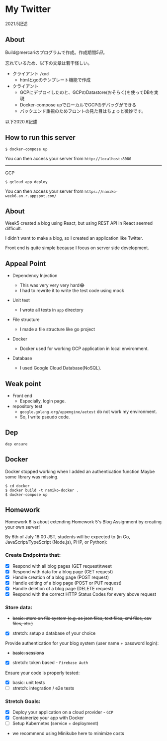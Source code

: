 # My Twitter

2021.5記述
## About
Build@mercariのプログラムで作成。作成期間*5日*。

忘れているため、以下の文章は若干怪しい。

- クライアント `/cmd`
  - htmlとgoのテンプレート機能で作成
- クライアント
  - GCPにデプロイしたのと、GCPのDatastore(おそらく)を使ってDBを実現
  - Docker-compose upでローカルでGCPのデバッグができる
  - バックエンド重視のためフロントの見た目はちょっと微妙です。


以下2020.6記述
## How to run this server

```
$ docker-compose up
```

You can then access your server from `http://localhost:8080`

---------------------------------------
GCP 

```
$ gcloud app deploy
```

You can then access your server from `https://namiko-week6.an.r.appspot.com/`

## About
Week5 created a blog using React, but using REST API in React seemed difficult.

I didn't want to make a blog, so I created an application like Twitter.

Front end is quite simple because I focus on server side development.

## Appeal Point
- Dependency Injection
  - This was very very very hard😂
  - I had to rewrite it to write the test code using mock

- Unit test
  - I wrote all tests in `app` directory

- File structure
  - I made a file structure like go project

- Docker
  - Docker used for working GCP application in local environment.

- Database
  - I used Google Cloud Database(NoSQL).


## Weak point
- Front end
  - Especially, login page.
- repository test
  - `google.golang.org/appengine/aetest` do not work my environment.
  - So, I write pseudo code.


## Dep
```
dep ensure
```

## Docker

Docker stopped working when I added an authentication function
Maybe some library was missing.

```
$ cd docker
$ docker build -t namiko-docker .
$ docker-compose up
```

## Homework
Homework 6 is about extending Homework 5's Blog Assignment by creating your own server!

By 6th of July 16:00 JST, students will be expected to (in Go, JavaScript/TypeScript (Node.js), PHP, or Python):

### Create Endpoints that:

- [x] Respond with all blog pages (GET request)tweet
- [x] Respond with data for a blog page (GET request)
- [x] Handle creation of a blog page (POST request)
- [x] Handle editing of a blog page (POST or PUT request)
- [x] Handle deletion of a blog page (DELETE request)
- [x] Respond with the correct HTTP Status Codes for every above request

### Store data:
- ~~basic: store on file system (e.g. as json files, text files, xml files, csv files, etc.)~~
- [x] stretch: setup a database of your choice

Provide authentication for your blog system (user name + password login):
- ~~basic: sessions~~
- [x] stretch: token based -  `Firebase Auth` 

Ensure your code is properly tested:
- [x] basic: unit tests
- [ ] stretch: integration / e2e tests

### Stretch Goals:
- [x] Deploy your application on a cloud provider - `GCP` 
- [x] Containerize your app with Docker
- [ ]  Setup Kubernetes (service + deployment)
  - we recommend using Minikube here to minimize costs
